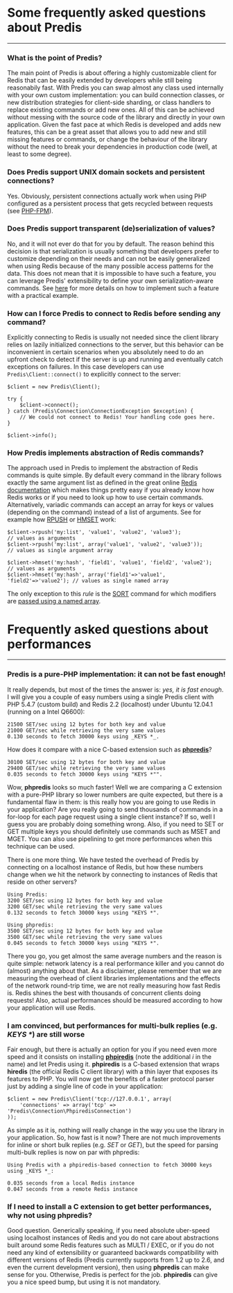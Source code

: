 # Some frequently asked questions about Predis #
_________________________________________________


### What is the point of Predis? ###

The main point of Predis is about offering a highly customizable client for Redis that can be easily
extended by developers while still being reasonabily fast. With Predis you can swap almost any class
used internally with your own custom implementation: you can build connection classes, or new
distribution strategies for client-side sharding, or class handlers to replace existing commands or
add new ones. All of this can be achieved without messing with the source code of the library and
directly in your own application. Given the fast pace at which Redis is developed and adds new
features, this can be a great asset that allows you to add new and still missing features or commands,
or change the behaviour of the library without the need to break your dependencies in production code
(well, at least to some degree).

### Does Predis support UNIX domain sockets and persistent connections? ###

Yes. Obviously, persistent connections actually work when using PHP configured as a persistent process that
gets recycled between requests (see [PHP-FPM](http://php-fpm.org/)).


### Does Predis support transparent (de)serialization of values? ###

No, and it will not ever do that for you by default. The reason behind this decision is that serialization
is usually something that developers prefer to customize depending on their needs and can not be easily
generalized when using Redis because of the many possible access patterns for the data. This does not
mean that it is impossible to have such a feature, you can leverage Predis' extensibility to define your
own serialization-aware commands. See [here](http://github.com/nrk/predis/issues/29#issuecomment-1202624)
for more details on how to implement such a feature with a practical example.


### How can I force Predis to connect to Redis before sending any command? ###

Explicitly connecting to Redis is usually not needed since the client library relies on lazily initialized
connections to the server, but this behavior can be inconvenient in certain scenarios when you absolutely
need to do an upfront check to detect if the server is up and running and eventually catch exceptions on
failures. In this case developers can use `Predis\Client::connect()` to explicitly connect to the server:

```
$client = new Predis\Client();

try {
    $client->connect();
} catch (Predis\Connection\ConnectionException $exception) {
    // We could not connect to Redis! Your handling code goes here.
}

$client->info();
```


### How Predis implements abstraction of Redis commands? ###

The approach used in Predis to implement the abstraction of Redis commands is quite simple. By default
every command in the library follows exactly the same argument list as defined in the great online
[Redis documentation](http://redis.io/commands) which makes things pretty easy if you already know how
Redis works or if you need to look up how to use certain commands. Alternatively, variadic commands can
accept an array for keys or values (depending on the command) instead of a list of arguments. See for
example how [RPUSH](http://redis.io/commands/rpush) or [HMSET](http://redis.io/commands/hmset) work:

```
$client->rpush('my:list', 'value1', 'value2', 'value3');                 // values as arguments
$client->rpush('my:list', array('value1', 'value2', 'value3'));          // values as single argument array

$client->hmset('my:hash', 'field1', 'value1', 'field2', 'value2');       // values as arguments
$client->hmset('my:hash', array('field1'=>'value1', 'field2'=>'value2'); // values as single named array
```

The only exception to this _rule_ is the [SORT](http://redis.io/commands/sort) command for which modifiers are
[passed using a named array](https://github.com/nrk/predis/blob/master/tests/Predis/Command/KeySortTest.php#L56-77).



# Frequently asked questions about performances #
_________________________________________________


### Predis is a pure-PHP implementation: it can not be fast enough! ###

It really depends, but most of the times the answer is: _yes, it is fast enough_. I will give you
a couple of easy numbers using a single Predis client with PHP 5.4.7 (custom build) and Redis 2.2
(localhost) under Ubuntu 12.04.1 (running on a Intel Q6600):

    21500 SET/sec using 12 bytes for both key and value
    21000 GET/sec while retrieving the very same values
    0.130 seconds to fetch 30000 keys using _KEYS *_.

How does it compare with a nice C-based extension such as [__phpredis__](http://github.com/nicolasff/phpredis)?

    30100 SET/sec using 12 bytes for both key and value
    29400 GET/sec while retrieving the very same values
    0.035 seconds to fetch 30000 keys using "KEYS *"".

Wow, __phpredis__ looks so much faster! Well we are comparing a C extension with a pure-PHP library so
lower numbers are quite expected, but there is a fundamental flaw in them: is this really how you are
going to use Redis in your application? Are you really going to send thousands of commands in a for-loop
for each page request using a single client instance? If so, well I guess you are probably doing something
wrong. Also, if you need to SET or GET multiple keys you should definitely use commands such as MSET and
MGET. You can also use pipelining to get more performances when this technique can be used.

There is one more thing. We have tested the overhead of Predis by connecting on a localhost instance of
Redis, but how these numbers change when we hit the network by connecting to instances of Redis that
reside on other servers?

    Using Predis:
    3200 SET/sec using 12 bytes for both key and value
    3200 GET/sec while retrieving the very same values
    0.132 seconds to fetch 30000 keys using "KEYS *".

    Using phpredis:
    3500 SET/sec using 12 bytes for both key and value
    3500 GET/sec while retrieving the very same values
    0.045 seconds to fetch 30000 keys using "KEYS *".

There you go, you get almost the same average numbers and the reason is quite simple: network latency
is a real performance killer and you cannot do (almost) anything about that. As a disclaimer, please
remember that we are measuring the overhead of client libraries implementations and the effects of the
network round-trip time, we are not really measuring how fast Redis is. Redis shines the best with
thousands of concurrent clients doing requests! Also, actual performances should be measured according
to how your application will use Redis.


### I am convinced, but performances for multi-bulk replies (e.g. _KEYS *_) are still worse ###

Fair enough, but there is actually an option for you if you need even more speed and it consists on
installing __[phpiredis](http://github.com/seppo0010/phpiredis)__ (note the additional _i_ in the
name) and let Predis using it. __phpiredis__ is a C-based extension that wraps __hiredis__ (the
official Redis C client library) with a thin layer that exposes its features to PHP. You will now
get the benefits of a faster protocol parser just by adding a single line of code in your application:

    $client = new Predis\Client('tcp://127.0.0.1', array(
        'connections' => array('tcp' => 'Predis\Connection\PhpiredisConnection')
    ));

As simple as it is, nothing will really change in the way you use the library in your application. So,
how fast is it now? There are not much improvements for inline or short bulk replies (e.g. _SET_ or
_GET_), but the speed for parsing multi-bulk replies is now on par with phpredis:

    Using Predis with a phpiredis-based connection to fetch 30000 keys using _KEYS *_:

    0.035 seconds from a local Redis instance
    0.047 seconds from a remote Redis instance


### If I need to install a C extension to get better performances, why not using phpredis? ###

Good question. Generically speaking, if you need absolute uber-speed using localhost instances of Redis
and you do not care about abstractions built around some Redis features such as MULTI / EXEC, or if you
do not need any kind of extensibility or guaranteed backwards compatibility with different versions of
Redis (Predis currently supports from 1.2 up to 2.6, and even the current development version), then
using __phpredis__ can make sense for you. Otherwise, Predis is perfect for the job. __phpiredis__
can give you a nice speed bump, but using it is not mandatory.

